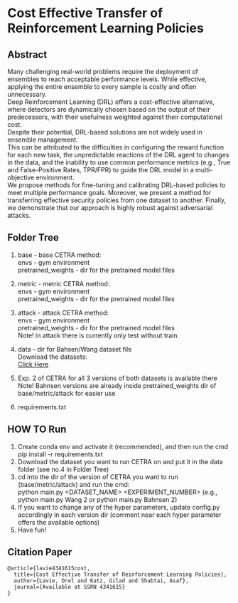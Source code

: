 # Cost Effective Transfer of Reinforcement Learning Policies
## Abstract
Many challenging real-world problems require the deployment of ensembles to reach acceptable performance levels. While effective, applying the entire ensemble to every sample is costly and often unnecessary. <br>
Deep Reinforcement Learning (DRL) offers a cost-effective alternative, where detectors are dynamically chosen based on the output of their predecessors, with their usefulness weighted against their computational cost. <br>
Despite their potential, DRL-based solutions are not widely used in ensemble management. <br>
This can be attributed to the difficulties in configuring the reward function for each new task, the unpredictable reactions of the DRL agent to changes in the data, and the inability to use common performance metrics (e.g., True and False-Positive Rates, TPR/FPR) to guide the DRL model in a multi-objective environment. <br> 
We propose methods for fine-tuning and calibrating DRL-based policies to meet multiple performance goals. Moreover, we present a method for transferring effective security policies from one dataset to another. Finally, we demonstrate that our approach is highly robust against adversarial attacks. <br>

## Folder Tree
1. base - base CETRA method: <br>
envs - gym environment<br>
pretrained_weights - dir for the pretrained model files <br>

2. metric - metric CETRA method: <br>
envs - gym environment<br>
pretrained_weights - dir for the pretrained model files <br>

3. attack - attack CETRA method: <br>
envs - gym environment<br>
pretrained_weights - dir for the pretrained model files <br>
Note! in attack there is currently only test without train. <br>

4. data - dir for Bahsen/Wang dataset file <br>
Download the datasets: <br>
[Click Here](https://drive.google.com/drive/folders/1rg5Fs638uM2eei5Z9o0xbDMTkKSkgXuB?usp=sharing) <br>

5. Exp. 2 of CETRA for all 3 versions of both datasets is available there <br>
Note! Bahnsen versions are already inside pretrained_weights dir of base/metric/attack for easier use  <br>

6. requirements.txt <br>

## HOW TO Run

1. Create conda env and activate it (recommended), and then run the cmd pip install -r requirements.txt <br>
2. Download the dataset you want to run CETRA on and put it in the data folder (see no.4 in Folder Tree)  <br>
3. cd into the dir of the version of CETRA you want to run (base/metric/attack) and run the cmd: <br>
	python main.py <DATASET_NAME> <EXPERIMENT_NUMBER> (e.g., python main.py Wang 2 or python main.py Bahnsen 2)<br>
4. If you want to change any of the hyper parameters, update config.py accordingly in each version dir (comment near each hyper parameter offers the available options) <br>
5. Have fun!

## Citation Paper
~~~
@article{lavie4341615cost,
  title={Cost Effective Transfer of Reinforcement Learning Policies},
  author={Lavie, Orel and Katz, Gilad and Shabtai, Asaf},
  journal={Available at SSRN 4341615}
}
~~~
